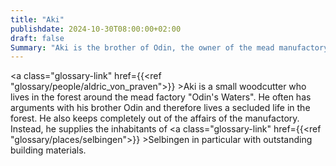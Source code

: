 ```yaml
---
title: "Aki"
publishdate: 2024-10-30T08:00:00+02:00
draft: false
Summary: "Aki is the brother of Odin, the owner of the mead manufactory 'Odin's Waters'."
---
```

<a class="glossary-link" href={{<ref "glossary/people/aldric_von_praven">}} >Aki</a> is a small woodcutter who lives in the forest around the mead factory "Odin's Waters". He often has arguments with his brother Odin and therefore lives a secluded life in the forest. He also keeps completely out of the affairs of the manufactory. Instead, he supplies the inhabitants of <a class="glossary-link" href={{<ref "glossary/places/selbingen">}} >Selbingen</a> in particular with outstanding building materials.
